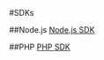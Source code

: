 #SDKs

##Node.js
[Node.js SDK](https://github.com/hoist/hoist-node-sdk)

##PHP
[PHP SDK](https://github.com/hoist/hoist-php-sdk)